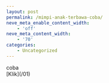 ```yaml
---
layout: post
permalink: /mimpi-anak-terbawa-coba/
neve_meta_enable_content_width:
    - 'off'
neve_meta_content_width:
    - '70'
categories:
    - Uncategorized
---
```


coba  
\[Klik\](/01)